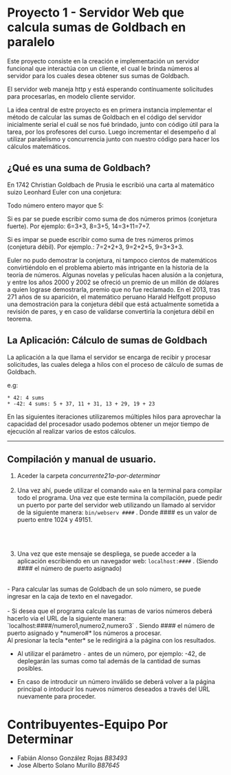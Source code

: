 # Proyecto 1 - Servidor Web que calcula sumas de Goldbach en paralelo

Este proyecto consiste en la creación e implementación un servidor funcional que interactúa con un cliente, el cual le brinda números al servidor para los cuales desea obtener sus sumas de Goldbach.

El servidor web maneja http y está esperando contínuamente solicitudes para procesarlas, en modelo cliente servidor.

La idea central de estre proyecto es en primera instancia implementar el método de calcular las sumas de Goldbach en el código del servidor inicialmente serial el cuál se nos fué brindado, junto con código útil para la tarea, por los profesores del curso. Luego incrementar el desempeño d al utilizar paralelismo y concurrencia junto con nuestro código para hacer los cálculos matemáticos.

## ¿Qué es una suma de Goldbach?
En 1742 Christian Goldbach de Prusia le escribió una carta al matemático suizo Leonhard Euler con una conjetura:

Todo número entero mayor que 5:

Si es par se puede escribir como suma de dos números primos (conjetura fuerte). Por ejemplo: 6=3+3, 8=3+5, 14=3+11=7+7.

Si es impar se puede escribir como suma de tres números primos (conjetura débil). Por ejemplo.: 7=2+2+3, 9=2+2+5, 9=3+3+3.

Euler no pudo demostrar la conjetura, ni tampoco cientos de matemáticos convirtiéndolo en el problema abierto más intrigante en la historia de la teoría de números. Algunas novelas y películas hacen alusión a la conjetura, y entre los años 2000 y 2002 se ofreció un premio de un millón de dólares a quien lograse demostrarla, premio que no fue reclamado. En el 2013, tras 271 años de su aparición, el matemático peruano Harald Helfgott propuso una demostración para la conjetura débil que está actualmente sometida a revisión de pares, y en caso de validarse convertiría la conjetura débil en teorema.

## La Aplicación: Cálculo de sumas de Goldbach
La aplicación a la que llama el servidor se encarga de recibir y procesar solicitudes, las cuales delega a hilos con el proceso de cálculo de sumas de Goldbach.

e.g:
```
* 42: 4 sums
* -42: 4 sums: 5 + 37, 11 + 31, 13 + 29, 19 + 23
```
En las siguientes iteraciones utilizaremos múltiples hilos para aprovechar la capacidad del procesador usado podemos obtener un mejor tiempo de ejecución al realizar varios de estos cálculos.

---

## Compilación y manual de usuario.
1. Aceder la carpeta *concurrente21a-por-determinar* <br/><br/>
2. Una vez ahí, puede utilizar el comando `make` en la terminal para compilar todo el programa. Una vez que este termina la compilación, puede pedir un puerto por parte del servidor web utilizando un llamado al servidor de la siguiente manera: `bin/webserv ####` . Donde #### es un valor de puerto entre 1024 y 49151.

<br/><br/>

3. Una vez que este mensaje se despliega, se puede acceder a la aplicación escribiendo en un navegador web: `localhost:####` . (Siendo #### el número de puerto asignado)

<br/>
- Para calcular las sumas de Goldbach de un solo número, se puede ingresar en la caja de texto en el navegador. <br/><br/>
- Si desea que el programa calcule las sumas de varios números deberá hacerlo via el URL de la siguiente manera: `localhost:####/numero1,numero2,numero3` . Siendo #### el número de puerto asignado y *numero#* los números a procesar. <br/>
Al presionar la tecla *enter* se le redirigirá a la página con los resultados.


<br/>

* Al utilizar el parámetro `-` antes de un número, por ejemplo: -42, de deplegarán las sumas como tal además de la cantidad de sumas posibles. <br/>

* En caso de introducir un número inválido se deberá volver a la página principal o intoducir los nuevos números deseados a través del URL nuevamente para proceder.



# Contribuyentes-Equipo Por Determinar
* Fabián Alonso González Rojas *B83493*<br/>
* Jose Alberto Solano Murillo *B87645*
